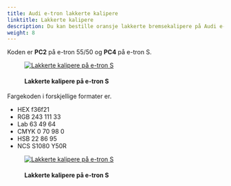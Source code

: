 ```yaml
---
title: Audi e-tron lakkerte kalipere
linktitle: Lakkerte kalipere
description: Du kan bestille oransje lakkerte bremsekalipere på Audi e-tron.
weight: 8
---
```

<!-- markdownlint-disable MD033 -->

Koden er **PC2** på e-tron 55/50 og **PC4** på e-tron S.

<figure>
    <a href="https://media.electrichasgoneaudi.net/multimedia/models/e-tron/exterior/paintedcalibers/paintedcalibers.png">
        <img src="https://media.electrichasgoneaudi.net/multimedia/models/e-tron/exterior/paintedcalibers/paintedcaliberss.png" class="img-fluid" alt="Lakkerte kalipere på e-tron S" title="Lakkerte kalipere på e-tron S">
    </a>
    <figcaption><h4>Lakkerte kalipere på e-tron S</h4></figcaption>
</figure>

Fargekoden i forskjellige formater er.

- HEX f36f21
- RGB 243 111 33
- Lab 63 49 64
- CMYK 0 70 98 0
- HSB 22 86 95
- NCS S1080 Y50R

<figure>
    <a href="https://media.electrichasgoneaudi.net/multimedia/models/e-tron/exterior/paintedcalibers/paintedcalipers2.png">
        <img src="https://media.electrichasgoneaudi.net/multimedia/models/e-tron/exterior/paintedcalibers/paintedcalipers2s.png" class="img-fluid" alt="Lakkerte kalipere på e-tron S" title="Lakkerte kalipere på e-tron S">
    </a>
    <figcaption><h4>Lakkerte kalipere på e-tron S</h4></figcaption>
</figure>
